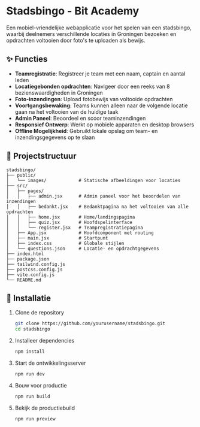 # Stadsbingo - Bit Academy

Een mobiel-vriendelijke webapplicatie voor het spelen van een stadsbingo, waarbij deelnemers verschillende locaties in Groningen bezoeken en opdrachten voltooien door foto's te uploaden als bewijs.

## ✨ Functies

- **Teamregistratie**: Registreer je team met een naam, captain en aantal leden
- **Locatiegebonden opdrachten**: Navigeer door een reeks van 8 bezienswaardigheden in Groningen
- **Foto-inzendingen**: Upload fotobewijs van voltooide opdrachten
- **Voortgangsbewaking**: Teams kunnen alleen naar de volgende locatie gaan na het voltooien van de huidige taak
- **Admin Paneel**: Beoordeel en scoor teaminzendingen
- **Responsief Ontwerp**: Werkt op mobiele apparaten en desktop browsers
- **Offline Mogelijkheid**: Gebruikt lokale opslag om team- en inzendingsgegevens op te slaan

## 📁 Projectstructuur

```
stadsbingo/
├── public/
│   └── images/            # Statische afbeeldingen voor locaties
├── src/
│   ├── pages/
│   │   ├── admin.jsx      # Admin paneel voor het beoordelen van inzendingen
│   │   ├── bedankt.jsx    # Bedanktpagina na het voltooien van alle opdrachten
│   │   ├── home.jsx       # Home/landingspagina
│   │   ├── quiz.jsx       # Hoofdspelinterface
│   │   └── register.jsx   # Teampregistratiepagina
│   ├── App.jsx            # Hoofdcomponent met routing
│   ├── main.jsx           # Startpunt
│   ├── index.css          # Globale stijlen
│   └── questions.json     # Locatie- en opdrachtgegevens
├── index.html
├── package.json
├── tailwind.config.js
├── postcss.config.js
├── vite.config.js
└── README.md
```

## 🚀 Installatie

1. Clone de repository
   ```sh
   git clone https://github.com/yourusername/stadsbingo.git
   cd stadsbingo
   ```

2. Installeer dependencies
   ```sh
   npm install
   ```

3. Start de ontwikkelingsserver
   ```sh
   npm run dev
   ```

4. Bouw voor productie
   ```sh
   npm run build
   ```

5. Bekijk de productiebuild
   ```sh
   npm run preview
   ```

